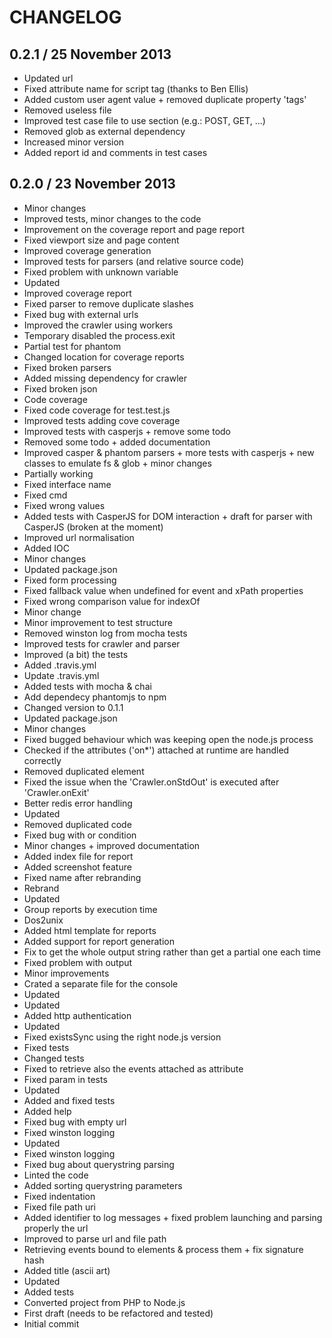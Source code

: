 # CHANGELOG

## 0.2.1 / 25 November 2013

 * Updated url
 * Fixed attribute name for script tag (thanks to Ben Ellis)
 * Added custom user agent value + removed duplicate property 'tags'
 * Removed useless file
 * Improved test case file to use section (e.g.: POST, GET, ...)
 * Removed glob as external dependency
 * Increased minor version
 * Added report id and comments in test cases

## 0.2.0 / 23 November 2013

 * Minor changes
 * Improved tests, minor changes to the code
 * Improvement on the coverage report and page report
 * Fixed viewport size and page content
 * Improved coverage generation
 * Improved tests for parsers (and relative source code)
 * Fixed problem with unknown variable
 * Updated
 * Improved coverage report
 * Fixed parser to remove duplicate slashes
 * Fixed bug with external urls
 * Improved the crawler using workers
 * Temporary disabled the process.exit
 * Partial test for phantom
 * Changed location for coverage reports
 * Fixed broken parsers
 * Added missing dependency for crawler
 * Fixed broken json
 * Code coverage
 * Fixed code coverage for test.test.js
 * Improved tests adding cove coverage
 * Improved tests with casperjs + remove some todo
 * Removed some todo + added documentation
 * Improved casper & phantom parsers + more tests with casperjs + new classes to emulate fs & glob + minor changes
 * Partially working
 * Fixed interface name
 * Fixed cmd
 * Fixed wrong values
 * Added tests with CasperJS for DOM interaction + draft for parser with CasperJS (broken at the moment)
 * Improved url normalisation
 * Added IOC
 * Minor changes
 * Updated package.json
 * Fixed form processing
 * Fixed fallback value when undefined for event and xPath properties
 * Fixed wrong comparison value for indexOf
 * Minor change
 * Minor improvement to test structure
 * Removed winston log from mocha tests
 * Improved tests for crawler and parser
 * Improved (a bit) the tests
 * Added .travis.yml
 * Update .travis.yml
 * Added tests with mocha & chai
 * Add dependecy phantomjs to npm
 * Changed version to 0.1.1
 * Updated package.json
 * Minor changes
 * Fixed bugged behaviour which was keeping open the node.js process
 * Checked if the attributes ('on*') attached at runtime are handled correctly
 * Removed duplicated element
 * Fixed the issue when the 'Crawler.onStdOut' is executed after 'Crawler.onExit'
 * Better redis error handling
 * Updated
 * Removed duplicated code
 * Fixed bug with or condition
 * Minor changes + improved documentation
 * Added index file for report
 * Added screenshot feature
 * Fixed name after rebranding
 * Rebrand
 * Updated
 * Group reports by execution time
 * Dos2unix
 * Added html template for reports
 * Added support for report generation
 * Fix to get the whole output string rather than get a partial one each time
 * Fixed problem with output
 * Minor improvements
 * Crated a separate file for the console
 * Updated
 * Updated
 * Added http authentication
 * Updated
 * Fixed existsSync using the right node.js version
 * Fixed tests
 * Changed tests
 * Fixed to retrieve also the events attached as attribute
 * Fixed param in tests
 * Updated
 * Added and fixed tests
 * Added help
 * Fixed bug with empty url
 * Fixed winston logging
 * Updated
 * Fixed winston logging
 * Fixed bug about querystring parsing
 * Linted the code
 * Added sorting querystring parameters
 * Fixed indentation
 * Fixed file path uri
 * Added identifier to log messages + fixed problem launching and parsing properly the url
 * Improved to parse url and file path
 * Retrieving events bound to elements & process them + fix signature hash
 * Added title (ascii art)
 * Updated
 * Added tests
 * Converted project from PHP to Node.js
 * First draft (needs to be refactored and tested)
 * Initial commit
